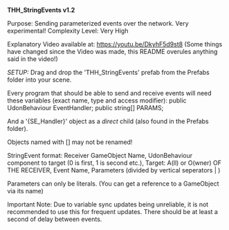 **THH_StringEvents v1.2**

Purpose: Sending parameterized events over the network. Very experimental!
Complexity Level: Very High

Explanatory Video available at: https://youtu.be/DkyhF5d9st8
(Some things have changed since the Video was made, this README overules anything said in the video!)

*SETUP:*
Drag and drop the 'THH_StringEvents' prefab from the Prefabs folder into your scene.

Every program that should be able to send and receive events will need these variables (exact name, type and access modifier):
public UdonBehaviour EventHandler;
public string[] PARAMS;

And a '{SE_Handler}' object as a *direct* child (also found in the Prefabs folder).


Objects named with [] may not be renamed!

StringEvent format:
Receiver GameObject Name, UdonBehaviour component to target (0 is first, 1 is second etc.), Target: A(ll) or O(wner) OF THE RECEIVER, Event Name, Parameters (divided by vertical seperators | )

Parameters can only be literals. (You can get a reference to a GameObject via its name)

Important Note:
Due to variable sync updates being unreliable, it is not recommended to use this for frequent updates. There should be at least a second of delay between events.
